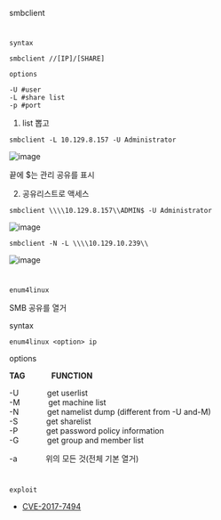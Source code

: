 smbclient
#
`syntax`
```
smbclient //[IP]/[SHARE]
```
`options`
```
-U #user
-L #share list
-p #port
```

1. list 뽑고
```
smbclient -L 10.129.8.157 -U Administrator 
```
![image](https://user-images.githubusercontent.com/61821641/148740891-999c4e16-d140-46e0-8047-e84f9a0ed2c0.png)

끝에 $는 관리 공유를 표시

2. 공유리스트로 액세스

```
smbclient \\\\10.129.8.157\\ADMIN$ -U Administrator 
```
![image](https://user-images.githubusercontent.com/61821641/148741212-fd257a37-372c-40d9-90f0-836731b71bc7.png)

```
smbclient -N -L \\\\10.129.10.239\\ 
```
![image](https://user-images.githubusercontent.com/61821641/148744022-126985cc-7d49-4c07-ac6f-86a6c313c762.png)

#
`enum4linux` 

SMB 공유를 열거

syntax

```
enum4linux <option> ip
```
options

**TAG**            **FUNCTION**

\-U             get userlist  
\-M             get machine list  
\-N             get namelist dump (different from -U and-M)  
\-S             get sharelist  
\-P             get password policy information  
\-G             get group and member list

\-a             위의 모든 것(전체 기본 열거)


#
`exploit`

- [CVE-2017-7494](https://www.cvedetails.com/cve/CVE-2017-7494/)
